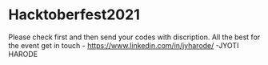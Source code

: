 # Hacktoberfest2021

Please check first and then send your codes with discription.
All the best for the event 
get in touch - https://www.linkedin.com/in/jyharode/
-JYOTI HARODE
